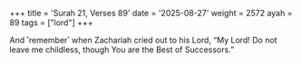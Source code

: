 +++
title = 'Surah 21, Verses 89'
date = '2025-08-27'
weight = 2572
ayah = 89
tags = ["lord"]
+++

And ˹remember˺ when Zachariah cried out to his Lord, “My Lord! Do not leave me childless, though You are the Best of Successors.”